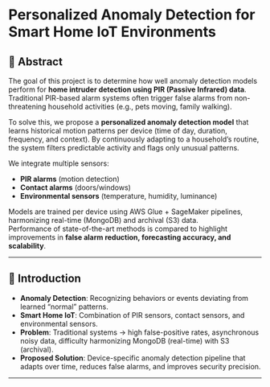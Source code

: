 # Personalized Anomaly Detection for Smart Home IoT Environments

## 📌 Abstract
The goal of this project is to determine how well anomaly detection models perform for **home intruder detection using PIR (Passive Infrared) data**.  
Traditional PIR-based alarm systems often trigger false alarms from non-threatening household activities (e.g., pets moving, family walking).  

To solve this, we propose a **personalized anomaly detection model** that learns historical motion patterns per device (time of day, duration, frequency, and context). By continuously adapting to a household’s routine, the system filters predictable activity and flags only unusual patterns.

We integrate multiple sensors:
- **PIR alarms** (motion detection)
- **Contact alarms** (doors/windows)
- **Environmental sensors** (temperature, humidity, luminance)

Models are trained per device using AWS Glue + SageMaker pipelines, harmonizing real-time (MongoDB) and archival (S3) data.  
Performance of state-of-the-art methods is compared to highlight improvements in **false alarm reduction, forecasting accuracy, and scalability**.

---
## 📖 Introduction
- **Anomaly Detection**: Recognizing behaviors or events deviating from learned “normal” patterns.  
- **Smart Home IoT**: Combination of PIR sensors, contact sensors, and environmental sensors.  
- **Problem**: Traditional systems → high false-positive rates, asynchronous noisy data, difficulty harmonizing MongoDB (real-time) with S3 (archival).  
- **Proposed Solution**: Device-specific anomaly detection pipeline that adapts over time, reduces false alarms, and improves security precision.

---